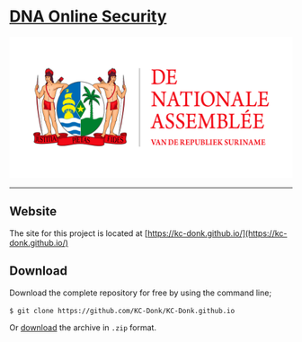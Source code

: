 # [DNA Online Security](https://kc-donk.github.io/)

![logotype](https://raw.githubusercontent.com/KC-Donk/KC-Donk.github.io/main/logotype.png)

---

## Website

The site for this project is located at [https://kc-donk.github.io/](https://kc-donk.github.io/)

## Download

Download the complete repository for free by using the command line;

```$ git clone https://github.com/KC-Donk/KC-Donk.github.io```

Or [download](https://github.com/KC-Donk/KC-Donk.github.io/archive/main.zip) the archive in ```.zip``` format.